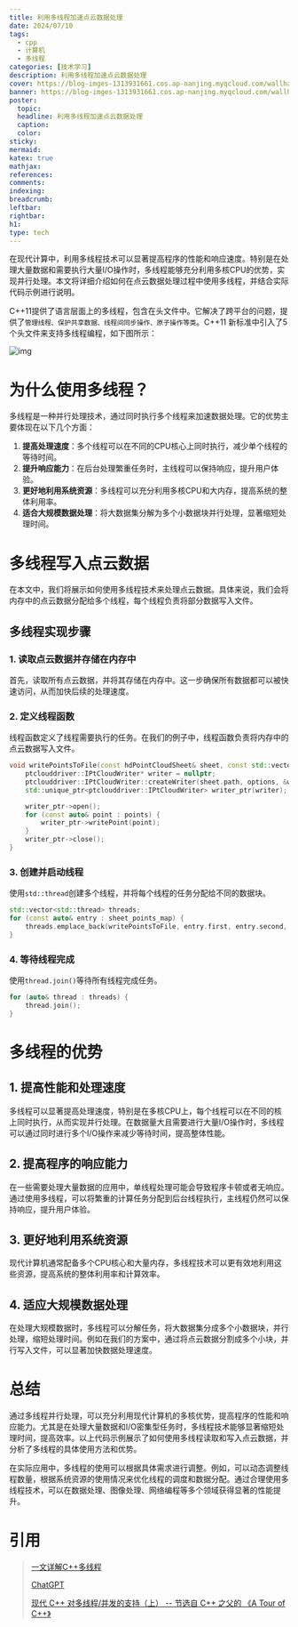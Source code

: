 ```yaml
---
title: 利用多线程加速点云数据处理
date: 2024/07/10
tags:
  - cpp
  - 计算机
  - 多线程
categories: [技术学习]
description: 利用多线程加速点云数据处理
cover: https://blog-imges-1313931661.cos.ap-nanjing.myqcloud.com/wallhaven-1ppld1.jpg
banner: https://blog-imges-1313931661.cos.ap-nanjing.myqcloud.com/wallhaven-1ppld1.jpg
poster:
  topic: 
  headline: 利用多线程加速点云数据处理
  caption: 
  color: 
sticky: 
mermaid: 
katex: true
mathjax: 
references: 
comments: 
indexing: 
breadcrumb: 
leftbar: 
rightbar: 
h1: 
type: tech
---
```


在现代计算中，利用多线程技术可以显著提高程序的性能和响应速度。特别是在处理大量数据和需要执行大量I/O操作时，多线程能够充分利用多核CPU的优势，实现并行处理。本文将详细介绍如何在点云数据处理过程中使用多线程，并结合实际代码示例进行说明。

C++11提供了语言层面上的多线程，包含在头文件<thread>中。它解决了跨平台的问题，提供了`管理线程、保护共享数据、线程间同步操作、原子操作等类`。C++11 新标准中引入了5个头文件来支持多线程编程，如下图所示：

![img](https://blog-imges-1313931661.cos.ap-nanjing.myqcloud.com/watermark%2Ctype_ZmFuZ3poZW5naGVpdGk%2Cshadow_10%2Ctext_aHR0cHM6Ly9ibG9nLmNzZG4ubmV0L1FMZWVscQ%3D%3D%2Csize_16%2Ccolor_FFFFFF%2Ct_70.png)

# 为什么使用多线程？

多线程是一种并行处理技术，通过同时执行多个线程来加速数据处理。它的优势主要体现在以下几个方面：
1. **提高处理速度**：多个线程可以在不同的CPU核心上同时执行，减少单个线程的等待时间。
2. **提升响应能力**：在后台处理繁重任务时，主线程可以保持响应，提升用户体验。
3. **更好地利用系统资源**：多线程可以充分利用多核CPU和大内存，提高系统的整体利用率。
4. **适合大规模数据处理**：将大数据集分解为多个小数据块并行处理，显著缩短处理时间。

# 多线程写入点云数据

在本文中，我们将展示如何使用多线程技术来处理点云数据。具体来说，我们会将内存中的点云数据分配给多个线程，每个线程负责将部分数据写入文件。

## 多线程实现步骤

### 1. 读取点云数据并存储在内存中

首先，读取所有点云数据，并将其存储在内存中。这一步确保所有数据都可以被快速访问，从而加快后续的处理速度。

### 2. 定义线程函数

线程函数定义了线程需要执行的任务。在我们的例子中，线程函数负责将内存中的点云数据写入文件。

```cpp
void writePointsToFile(const hdPointCloudSheet& sheet, const std::vector<hdPointFeature2>& points, const WriterOptions& options) {
    ptclouddriver::IPtCloudWriter* writer = nullptr;
    ptclouddriver::IPtCloudWriter::createWriter(sheet.path, options, &writer);
    std::unique_ptr<ptclouddriver::IPtCloudWriter> writer_ptr(writer);

    writer_ptr->open();
    for (const auto& point : points) {
        writer_ptr->writePoint(point);
    }
    writer_ptr->close();
}
```

### 3. 创建并启动线程

使用`std::thread`创建多个线程，并将每个线程的任务分配给不同的数据块。

```cpp
std::vector<std::thread> threads;
for (const auto& entry : sheet_points_map) {
    threads.emplace_back(writePointsToFile, entry.first, entry.second, writer_options);
}
```

### 4. 等待线程完成

使用`thread.join()`等待所有线程完成任务。

```cpp
for (auto& thread : threads) {
    thread.join();
}
```

# 多线程的优势

## 1. 提高性能和处理速度

多线程可以显著提高处理速度，特别是在多核CPU上，每个线程可以在不同的核上同时执行，从而实现并行处理。在数据量大且需要进行大量I/O操作时，多线程可以通过同时进行多个I/O操作来减少等待时间，提高整体性能。

## 2. 提高程序的响应能力

在一些需要处理大量数据的应用中，单线程处理可能会导致程序卡顿或者无响应。通过使用多线程，可以将繁重的计算任务分配到后台线程执行，主线程仍然可以保持响应，提升用户体验。

## 3. 更好地利用系统资源

现代计算机通常配备多个CPU核心和大量内存，多线程技术可以更有效地利用这些资源，提高系统的整体利用率和计算效率。

## 4. 适应大规模数据处理

在处理大规模数据时，多线程可以分解任务，将大数据集分成多个小数据块，并行处理，缩短处理时间。例如在我们的方案中，通过将点云数据分割成多个小块，并行写入文件，可以显著加快数据处理速度。

# 总结

通过多线程并行处理，可以充分利用现代计算机的多核优势，提高程序的性能和响应能力。尤其是在处理大量数据和I/O密集型任务时，多线程技术能够显著缩短处理时间，提高效率。以上代码示例展示了如何使用多线程读取和写入点云数据，并分析了多线程的具体使用方法和优势。

在实际应用中，多线程的使用可以根据具体需求进行调整。例如，可以动态调整线程数量，根据系统资源的使用情况来优化线程的调度和数据分配。通过合理使用多线程技术，可以在数据处理、图像处理、网络编程等多个领域获得显著的性能提升。

# 引用

> [一文详解C++多线程](https://blog.csdn.net/QLeelq/article/details/115747717)
>
> [ChatGPT](https://chatgpt.com/c/c1a6a3f9-3883-4259-bdb5-1df9b1b94d04)
>
> [现代 C++ 对多线程/并发的支持（上） -- 节选自 C++ 之父的 《A Tour of C++》](https://www.cnblogs.com/tengzijian/p/a-tour-of-cpp-modern-cpp-concurrency-1.html)